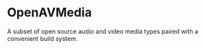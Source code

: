 # OpenAVMedia
A subset of open source audio and video media types paired with a convenient build system. 
